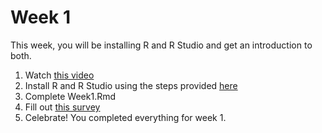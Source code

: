 # Week 1

This week, you will be installing R and R Studio and get an introduction to both.

1. Watch [this video](https://www.youtube.com/) 
2. Install R and R Studio using the steps provided [here](https://www.youtube.com/) 
3. Complete Week1.Rmd
4. Fill out [this survey](https://docs.google.com/forms/d/e/1FAIpQLScHDv_sdD-A_I8uOVBGRtkj-618DtXySOEBCeE0qBMk0zfpYA/viewform?usp=dialog) 
5. Celebrate! You completed everything for week 1.